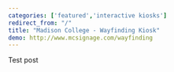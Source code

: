 ```yaml
---
categories: ['featured','interactive kiosks']
redirect_from: "/"
title: "Madison College - Wayfinding Kiosk"
demo: http://www.mcsignage.com/wayfinding
---
```


Test post
